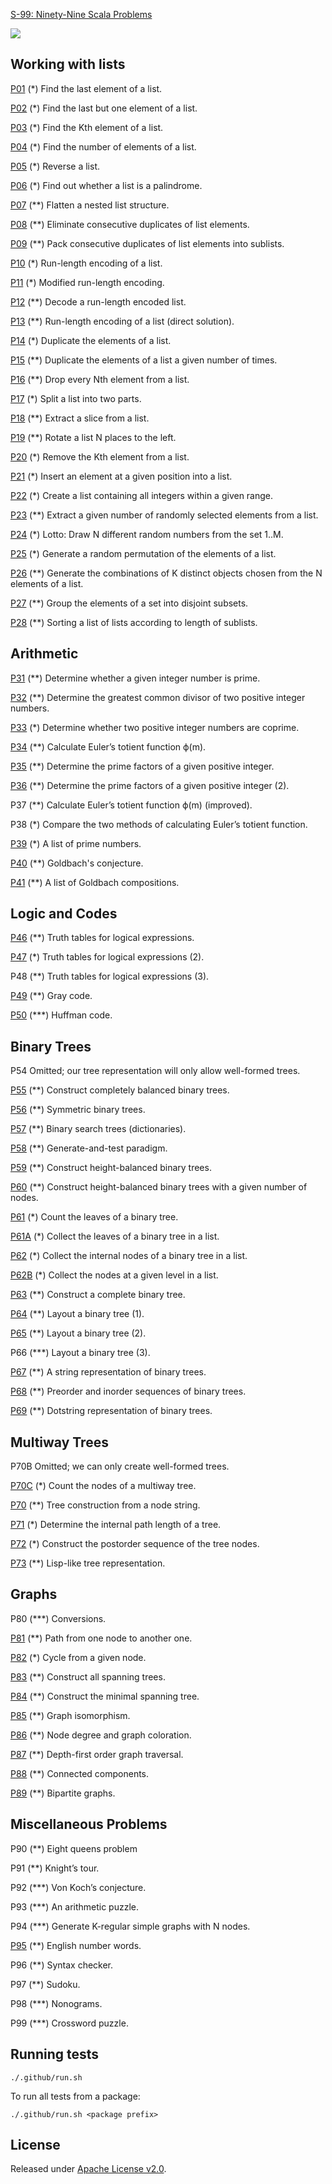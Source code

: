 [S-99: Ninety-Nine Scala Problems](https://aperiodic.net/phil/scala/s-99/)

[![](https://github.com/asarkar/99-scala/workflows/CI/badge.svg)](https://github.com/asarkar/99-scala/actions)

## Working with lists

[P01](list/src/P01.scala) (*) Find the last element of a list.

[P02](list/src/P02.scala) (*) Find the last but one element of a list.

[P03](list/src/P03.scala) (*) Find the Kth element of a list.

[P04](list/src/P04.scala) (*) Find the number of elements of a list.

[P05](list/src/P05.scala) (*) Reverse a list.

[P06](list/src/P06.scala) (*) Find out whether a list is a palindrome.

[P07](list/src/P07.scala) (**) Flatten a nested list structure.

[P08](list/src/P08.scala) (**) Eliminate consecutive duplicates of list elements.

[P09](list/src/P09.scala) (**) Pack consecutive duplicates of list elements into sublists.

[P10](list/src/P10.scala) (*) Run-length encoding of a list.

[P11](list/src/P11.scala) (*) Modified run-length encoding.

[P12](list/src/P12.scala) (**) Decode a run-length encoded list.

[P13](list/src/P13.scala) (**) Run-length encoding of a list (direct solution).

[P14](list/src/P14.scala) (*) Duplicate the elements of a list.

[P15](list/src/P15.scala) (**) Duplicate the elements of a list a given number of times.

[P16](list/src/P16.scala) (**) Drop every Nth element from a list.

[P17](list/src/P17.scala) (*) Split a list into two parts.

[P18](list/src/P18.scala) (**) Extract a slice from a list.

[P19](list/src/P19.scala) (**) Rotate a list N places to the left.

[P20](list/src/P20.scala) (*) Remove the Kth element from a list.

[P21](list/src/P21.scala) (*) Insert an element at a given position into a list.

[P22](list/src/P22.scala) (*) Create a list containing all integers within a given range.

[P23](list/src/P23.scala) (**) Extract a given number of randomly selected elements from a list.

[P24](list/src/P24.scala) (*) Lotto: Draw N different random numbers from the set 1..M.

[P25](list/src/P25.scala) (*) Generate a random permutation of the elements of a list.

[P26](list/src/P26.scala) (**) Generate the combinations of K distinct objects chosen from the N elements of a list.

[P27](list/src/P27.scala) (**) Group the elements of a set into disjoint subsets.

[P28](list/src/P28.scala) (**) Sorting a list of lists according to length of sublists.

## Arithmetic

[P31](arithmetic/src/P31.scala) (**) Determine whether a given integer number is prime.

[P32](arithmetic/src/P32.scala) (**) Determine the greatest common divisor of two positive integer numbers.

[P33](arithmetic/src/P33.scala) (*) Determine whether two positive integer numbers are coprime.

[P34](arithmetic/src/P34.scala) (**) Calculate Euler’s totient function ϕ(m).

[P35](arithmetic/src/P35.scala) (**) Determine the prime factors of a given positive integer.

[P36](arithmetic/src/P36.scala) (**) Determine the prime factors of a given positive integer (2).

P37 (**) Calculate Euler’s totient function ϕ(m) (improved).

P38 (*) Compare the two methods of calculating Euler’s totient function.

[P39](arithmetic/src/P39.scala) (*) A list of prime numbers.

[P40](arithmetic/src/P40.scala) (**) Goldbach's conjecture.

[P41](arithmetic/src/P41.scala) (**) A list of Goldbach compositions.

## Logic and Codes

[P46](logic/src/P46.scala) (**) Truth tables for logical expressions.

[P47](logic/src/P47.scala) (*) Truth tables for logical expressions (2).

P48 (**) Truth tables for logical expressions (3).

[P49](logic/src/P49.scala) (**) Gray code.

[P50](logic/src/P50.scala) (***) Huffman code.

## Binary Trees

P54 Omitted; our tree representation will only allow well-formed trees.

[P55](bintree/src/P55.scala) (**) Construct completely balanced binary trees.

[P56](bintree/src/P56.scala) (**) Symmetric binary trees.

[P57](bintree/src/P57.scala) (**) Binary search trees (dictionaries).

[P58](bintree/src/P58.scala) (**) Generate-and-test paradigm.

[P59](bintree/src/P59.scala) (**) Construct height-balanced binary trees.

[P60](bintree/src/P60.scala) (**) Construct height-balanced binary trees with a given number of nodes.

[P61](bintree/src/P61.scala) (*) Count the leaves of a binary tree.

[P61A](bintree/src/P61A.scala) (*) Collect the leaves of a binary tree in a list.

[P62](bintree/src/P62.scala) (*) Collect the internal nodes of a binary tree in a list.

[P62B](bintree/src/P62B.scala) (*) Collect the nodes at a given level in a list.

[P63](bintree/src/P63.scala) (**) Construct a complete binary tree.

[P64](bintree/src/P64.scala) (**) Layout a binary tree (1).

[P65](bintree/src/P65.scala) (**) Layout a binary tree (2).

P66 (***) Layout a binary tree (3).

[P67](bintree/src/P67.scala) (**) A string representation of binary trees.

[P68](bintree/src/P68.scala) (**) Preorder and inorder sequences of binary trees.

[P69](bintree/src/P69.scala) (**) Dotstring representation of binary trees.

## Multiway Trees

P70B Omitted; we can only create well-formed trees.

[P70C](mtree/src/P70C.scala) (*) Count the nodes of a multiway tree.

[P70](mtree/src/P70.scala) (**) Tree construction from a node string.

[P71](mtree/src/P71.scala) (*) Determine the internal path length of a tree.

[P72](mtree/src/P72.scala) (*) Construct the postorder sequence of the tree nodes.

[P73](mtree/src/P73.scala) (**) Lisp-like tree representation.

## Graphs

P80 (***) Conversions.

[P81](graph/src/P81.scala) (**) Path from one node to another one.

[P82](graph/src/P82.scala) (*) Cycle from a given node.

[P83](graph/src/P83.scala) (**) Construct all spanning trees.

[P84](graph/src/P84.scala) (**) Construct the minimal spanning tree.

[P85](graph/src/P85.scala) (**) Graph isomorphism.

[P86](graph/src/P86.scala) (**) Node degree and graph coloration.

[P87](graph/src/P87.scala) (**) Depth-first order graph traversal.

[P88](graph/src/P88.scala) (**) Connected components.

[P89](graph/src/P89.scala) (**) Bipartite graphs.

## Miscellaneous Problems

P90 (**) Eight queens problem

P91 (**) Knight’s tour.

P92 (***) Von Koch’s conjecture.

P93 (***) An arithmetic puzzle.

P94 (***) Generate K-regular simple graphs with N nodes.

[P95](misc/src/P95.scala) (**) English number words.

P96 (**) Syntax checker.

P97 (**) Sudoku.

P98 (***) Nonograms.

P99 (***) Crossword puzzle.

## Running tests

```
./.github/run.sh
```

To run all tests from a package:
```
./.github/run.sh <package prefix>
```

## License

Released under [Apache License v2.0](LICENSE).